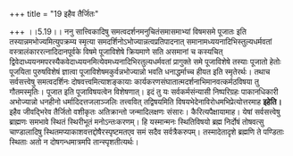 +++
title = "19 इहैव तैर्जितः"

+++
।।5.19।। ननु सात्त्विकादिषु समत्वदर्शनमनुचितंसमासमाभ्यां विषमसमे पूजातः
इति तस्यान्नमभोज्यमित्युपक्रम्य स्मृत्या
समदर्शिनोऽभोज्यान्नत्वप्रतिपादनात् समानामध्ययनादिभिस्तुल्यधर्मवतां
वस्त्रालंकाररत्नादिदानपूर्वके विषमे पूजाविशेषे क्रियमाणे सति असमानां च
कस्यचित् द्विवेदाध्ययनमपरस्यैकवेदाध्ययनमित्येवमध्यनादिभिरतुल्यधर्मवतां
प्रागुक्ते समे पूजाविशेषे तस्याः पूजातो हेतोः पूजयिता पुरुषविशेषं
ज्ञात्वा पूजाविशेषमकुर्वन्नभोज्यान्नो भवति धनाद्धर्माच्च हीयत इति
स्मृतेरर्थः। तथाच सर्वसत्त्वेषु समत्वदर्शिनः दोषवत्त्वमित्याशङ्कायाः
कार्यकरणसंघातात्मदर्शनाभिमानवत्कर्मठविषया तु गौतमस्मृतिः। पूजात इति
पूजाविषयत्वेन विशेषणात्। इदं तु यः सर्वकर्मसंन्यासी निष्परिग्रहः
पाकानधिकारी अभोज्यान्नो धनहीनो धर्मादिदत्तजलाञ्जलिः तत्त्ववित्
तद्विषयमिति विषयभेदेनाविरोधमभिप्रेत्योत्तरमाह **इहेति।** इहैव जीवद्भिरेव
तैर्जितो वशीकृतः अतिक्रान्तो जन्मादिलक्षणः संसारः। कैरित्यपैक्षायामाह।
येषां सर्वसत्त्वेषु ब्राह्मणः समभावे स्थितं स्थिरीभूतं मनोऽन्तःकरणम्। हि
यस्मान्मनः स्थितिविषयो ब्रह्म निर्दोषं तोषवत्सु चाण्डालादिषु
स्थितमप्याकाशवत्तद्दोषैरस्पृष्टमतएव समं सदैव सर्वत्रैकरुपम्।
तस्मादेतादृशे ब्रह्मणि ते पण्डिताः स्थिताः अतो न दोषगन्धमात्रमपि
तान्स्पृशतीत्यर्थः।
